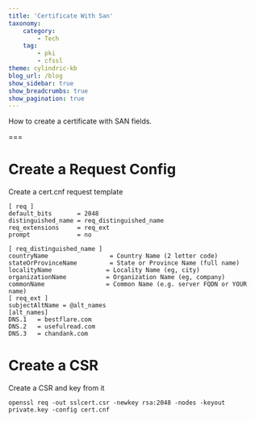 ```yaml
---
title: 'Certificate With San'
taxonomy:
    category:
        - Tech
    tag:
        - pki
        - cfssl
theme: cylindric-kb
blog_url: /blog
show_sidebar: true
show_breadcrumbs: true
show_pagination: true
---
```


How to create a certificate with SAN fields.

===

# Create a Request Config
Create a cert.cnf request template

```text
[ req ]
default_bits       = 2048
distinguished_name = req_distinguished_name
req_extensions     = req_ext
prompt             = no

[ req_distinguished_name ]
countryName                 = Country Name (2 letter code)
stateOrProvinceName         = State or Province Name (full name)
localityName               = Locality Name (eg, city)
organizationName           = Organization Name (eg, company)
commonName                 = Common Name (e.g. server FQDN or YOUR name)
[ req_ext ]
subjectAltName = @alt_names
[alt_names]
DNS.1   = bestflare.com
DNS.2   = usefulread.com
DNS.3   = chandank.com
```

# Create a CSR
Create a CSR and key from it


```text
openssl req -out sslcert.csr -newkey rsa:2048 -nodes -keyout private.key -config cert.cnf
```

